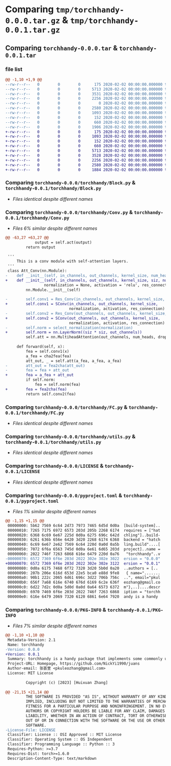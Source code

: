 # Comparing `tmp/torchhandy-0.0.0.tar.gz` & `tmp/torchhandy-0.0.1.tar.gz`

## Comparing `torchhandy-0.0.0.tar` & `torchhandy-0.0.1.tar`

### file list

```diff
@@ -1,10 +1,9 @@
--rw-r--r--   0        0        0      175 2020-02-02 00:00:00.000000 torchhandy-0.0.0/.pypirc
--rw-r--r--   0        0        0     5713 2020-02-02 00:00:00.000000 torchhandy-0.0.0/torchhandy/Block.py
--rw-r--r--   0        0        0     3531 2020-02-02 00:00:00.000000 torchhandy-0.0.0/torchhandy/Conv.py
--rw-r--r--   0        0        0     2256 2020-02-02 00:00:00.000000 torchhandy-0.0.0/torchhandy/FC.py
--rw-r--r--   0        0        0        0 2020-02-02 00:00:00.000000 torchhandy-0.0.0/torchhandy/__init__.py
--rw-r--r--   0        0        0     2580 2020-02-02 00:00:00.000000 torchhandy-0.0.0/torchhandy/utils.py
--rw-r--r--   0        0        0     1093 2020-02-02 00:00:00.000000 torchhandy-0.0.0/LICENSE
--rw-r--r--   0        0        0      152 2020-02-02 00:00:00.000000 torchhandy-0.0.0/README.md
--rw-r--r--   0        0        0      660 2020-02-02 00:00:00.000000 torchhandy-0.0.0/pyproject.toml
--rw-r--r--   0        0        0     1906 2020-02-02 00:00:00.000000 torchhandy-0.0.0/PKG-INFO
+-rw-r--r--   0        0        0      175 2020-02-02 00:00:00.000000 torchhandy-0.0.1/.pypirc
+-rw-r--r--   0        0        0     1093 2020-02-02 00:00:00.000000 torchhandy-0.0.1/LICENSE
+-rw-r--r--   0        0        0      152 2020-02-02 00:00:00.000000 torchhandy-0.0.1/README.md
+-rw-r--r--   0        0        0      660 2020-02-02 00:00:00.000000 torchhandy-0.0.1/pyproject.toml
+-rw-r--r--   0        0        0     5713 2020-02-02 00:00:00.000000 torchhandy-0.0.1/torchhandy/Block.py
+-rw-r--r--   0        0        0     3528 2020-02-02 00:00:00.000000 torchhandy-0.0.1/torchhandy/Conv.py
+-rw-r--r--   0        0        0     2256 2020-02-02 00:00:00.000000 torchhandy-0.0.1/torchhandy/FC.py
+-rw-r--r--   0        0        0     2580 2020-02-02 00:00:00.000000 torchhandy-0.0.1/torchhandy/utils.py
+-rw-r--r--   0        0        0     1884 2020-02-02 00:00:00.000000 torchhandy-0.0.1/PKG-INFO
```

### Comparing `torchhandy-0.0.0/torchhandy/Block.py` & `torchhandy-0.0.1/torchhandy/Block.py`

 * *Files identical despite different names*

### Comparing `torchhandy-0.0.0/torchhandy/Conv.py` & `torchhandy-0.0.1/torchhandy/Conv.py`

 * *Files 6% similar despite different names*

```diff
@@ -63,27 +63,27 @@
             output = self.act(output)
         return output
     
 '''
     This is a conv module with self-attention layers.
 '''
 class Att_Conv(nn.Module):
-    def __init__(self, in_channels, out_channels, kernel_size, num_heads, dropout,
+    def __init__(self, in_channels, out_channels, kernel_size, siz, num_heads, dropout,
                 normalization = None, activation = 'relu', res_connection = True):
         nn.Module.__init__(self)
         
-        self.conv1 = Res_Conv(in_channels, out_channels, kernel_size, 
+        self.conv1 = SConv(in_channels, out_channels, kernel_size, 
                            normalization, activation, res_connection)
-        self.conv2 = Res_Conv(out_channels, out_channels, kernel_size, 
+        self.conv2 = SConv(out_channels, out_channels, kernel_size, 
                            normalization, activation, res_connection)
-        self.norm = select_normalization(normalization)
+        self.norm = nn.LayerNorm((siz * siz, out_channels))
         self.att = nn.MultiheadAttention(out_channels, num_heads, dropout, batch_first = True)
         
     def forward(self, x):
         fea = self.conv1(x)
         a_fea = cha2fea(fea)
         att_out, _ = self.att(a_fea, a_fea, a_fea)
-        att_out = fea2cha(att_out)
-        fea = fea + att_out
+        fea = a_fea + att_out
         if self.norm:
             fea = self.norm(fea)
+        fea = fea2cha(fea)
         return self.conv2(fea)
```

### Comparing `torchhandy-0.0.0/torchhandy/FC.py` & `torchhandy-0.0.1/torchhandy/FC.py`

 * *Files identical despite different names*

### Comparing `torchhandy-0.0.0/torchhandy/utils.py` & `torchhandy-0.0.1/torchhandy/utils.py`

 * *Files identical despite different names*

### Comparing `torchhandy-0.0.0/LICENSE` & `torchhandy-0.0.1/LICENSE`

 * *Files identical despite different names*

### Comparing `torchhandy-0.0.0/pyproject.toml` & `torchhandy-0.0.1/pyproject.toml`

 * *Files 1% similar despite different names*

```diff
@@ -1,15 +1,15 @@
 00000000: 5b62 7569 6c64 2d73 7973 7465 6d5d 0d0a  [build-system]..
 00000010: 7265 7175 6972 6573 203d 205b 2268 6174  requires = ["hat
 00000020: 6368 6c69 6e67 225d 0d0a 6275 696c 642d  chling"]..build-
 00000030: 6261 636b 656e 6420 3d20 2268 6174 6368  backend = "hatch
 00000040: 6c69 6e67 2e62 7569 6c64 220d 0a0d 0a5b  ling.build"....[
 00000050: 7072 6f6a 6563 745d 0d0a 6e61 6d65 203d  project]..name =
 00000060: 2022 746f 7263 6868 616e 6479 220d 0a76   "torchhandy"..v
-00000070: 6572 7369 6f6e 203d 2022 302e 302e 3022  ersion = "0.0.0"
+00000070: 6572 7369 6f6e 203d 2022 302e 302e 3122  ersion = "0.0.1"
 00000080: 0d0a 6175 7468 6f72 7320 3d20 5b0d 0a20  ..authors = [.. 
 00000090: 207b 206e 616d 653d 22e5 bca0 e88d 9fe8   { name=".......
 000000a0: 90b1 222c 2065 6d61 696c 3d22 706b 756c  ..", email="pkul
 000000b0: 656f 7a68 616e 6740 676d 6169 6c2e 636f  eozhang@gmail.co
 000000c0: 6d22 7d2c 0d0a 5d0d 0a0d 0a64 6573 6372  m"},..]....descr
 000000d0: 6970 7469 6f6e 203d 2022 746f 7263 6868  iption = "torchh
 000000e0: 616e 6479 2069 7320 6120 6861 6e64 7920  andy is a handy
```

### Comparing `torchhandy-0.0.0/PKG-INFO` & `torchhandy-0.0.1/PKG-INFO`

 * *Files 7% similar despite different names*

```diff
@@ -1,10 +1,10 @@
 Metadata-Version: 2.1
 Name: torchhandy
-Version: 0.0.0
+Version: 0.0.1
 Summary: torchhandy is a handy package that implements some commonly used modules and function.
 Project-URL: Homepage, https://github.com/NickYi1990/juans
 Author-email: 张荟萱 <pkuleozhang@gmail.com>
 License: MIT License
         
         Copyright (c) [2023] [Huixuan Zhang]
         
@@ -21,15 +21,14 @@
         THE SOFTWARE IS PROVIDED "AS IS", WITHOUT WARRANTY OF ANY KIND, EXPRESS OR
         IMPLIED, INCLUDING BUT NOT LIMITED TO THE WARRANTIES OF MERCHANTABILITY,
         FITNESS FOR A PARTICULAR PURPOSE AND NONINFRINGEMENT. IN NO EVENT SHALL THE
         AUTHORS OR COPYRIGHT HOLDERS BE LIABLE FOR ANY CLAIM, DAMAGES OR OTHER
         LIABILITY, WHETHER IN AN ACTION OF CONTRACT, TORT OR OTHERWISE, ARISING FROM,
         OUT OF OR IN CONNECTION WITH THE SOFTWARE OR THE USE OR OTHER DEALINGS IN THE
         SOFTWARE.
-License-File: LICENSE
 Classifier: License :: OSI Approved :: MIT License
 Classifier: Operating System :: OS Independent
 Classifier: Programming Language :: Python :: 3
 Requires-Python: >=3.7
 Requires-Dist: torch>=1.6.0
 Description-Content-Type: text/markdown
```

